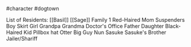 #character #dogtown

List of Residents:
	[[Basil]]
	[[Sage]]
	Family 1
		Red-Haired Mom
		Suspenders Boy
		Skirt Girl
	Grandpa
	Grandma
	Doctor's Office
		Father
		Daughter
	Black-Haired Kid
	Pillbox hat Otter
	Big Guy
	Nun
	Sasuke
	Sasuke's Brother
	Jailer/Shariff